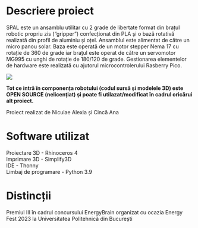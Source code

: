 # Descriere proiect

SPAL este un ansamblu utilitar cu 2 grade de libertate format din brațul robotic propriu zis (“gripper”) confecționat din PLA și o bază rotativă realizată din profil de aluminiu și oțel. Ansamblul este alimentat de către un micro panou solar. Baza este operată de un motor stepper Nema 17 cu rotație de 360 de grade iar brațul este operat de către un servomotor MG995 cu unghi de rotație de 180/120 de grade. Gestionarea elementelor de hardware este realizată cu ajutorul microcontrolerului Rasberry Pico.

<img src="/repository/imagini/spal.jpg">

**Tot ce intră în componența robotului (codul sursă și modelele 3D) este OPEN SOURCE (nelicențiat) și poate fi utilazat/modificat în cadrul oricărui alt proiect.**

Proiect realizat de Niculae Alexia și Cincă Ana

# Software utilizat

Proiectare 3D - Rhinoceros 4  
Imprimare 3D - Simplify3D  
IDE - Thonny  
Limbaj de programare - Python 3.9  

# Distincții

Premiul III în cadrul concursului EnergyBrain organizat cu ocazia Energy Fest 2023 la Universitatea Politehnică din București 





